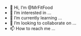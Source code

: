 - 👋 Hi, I’m @MrFitFood
- 👀 I’m interested in ...
- 🌱 I’m currently learning ...
- 💞️ I’m looking to collaborate on ...
- 📫 How to reach me ...

<!---
MrFitFood/MrFitFood is a ✨ special ✨ repository because its `README.md` (this file) appears on your GitHub profile.
You can click the Preview link to take a look at your changes.
--->

